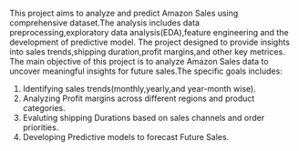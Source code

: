 This project aims to analyze and predict Amazon Sales using comprehensive dataset.The analysis includes data preprocessing,exploratory data analysis(EDA),feature engineering and the development of predictive model.
The project designed to provide insights into sales trends,shipping duration,profit margins,and other key metrices.
The main objective of this project is to analyze Amazon Sales data to uncover meaningful insights for future sales.The specific goals includes:
1. Identifying sales trends(monthly,yearly,and year-month wise).
2. Analyzing Profit margins across different regions and product categories.
3. Evaluting shipping Durations based on sales channels and order priorities.
4. Developing Predictive models to forecast Future Sales.
